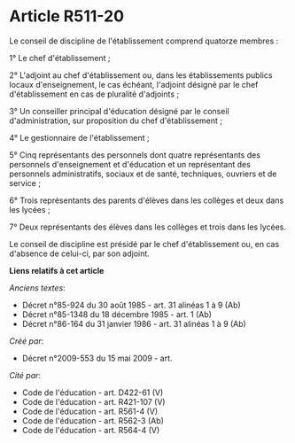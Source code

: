 # Article R511-20

Le conseil de discipline de l'établissement comprend quatorze membres :

1° Le chef d'établissement ;

2° L'adjoint au chef d'établissement ou, dans les établissements publics locaux d'enseignement, le cas échéant, l'adjoint
désigné par le chef d'établissement en cas de pluralité d'adjoints ;

3° Un conseiller principal d'éducation désigné par le conseil d'administration, sur proposition du chef d'établissement ;

4° Le gestionnaire de l'établissement ;

5° Cinq représentants des personnels dont quatre représentants des personnels d'enseignement et d'éducation et un
représentant des personnels administratifs, sociaux et de santé, techniques, ouvriers et de service ;

6° Trois représentants des parents d'élèves dans les collèges et deux dans les lycées ;

7° Deux représentants des élèves dans les collèges et trois dans les lycées.

Le conseil de discipline est présidé par le chef d'établissement ou, en cas d'absence de celui-ci, par son adjoint.

**Liens relatifs à cet article**

_Anciens textes_:

  - Décret n°85-924 du 30 août 1985 - art. 31 alinéas 1 à 9 (Ab)
  - Décret n°85-1348 du 18 décembre 1985 - art. 1 (Ab)
  - Décret n°86-164 du 31 janvier 1986 - art. 31 alinéas 1 à 9 (Ab)

_Créé par_:

  - Décret n°2009-553 du 15 mai 2009 - art.

_Cité par_:

  - Code de l'éducation - art. D422-61 (V)
  - Code de l'éducation - art. R421-107 (V)
  - Code de l'éducation - art. R561-4 (V)
  - Code de l'éducation - art. R562-3 (Ab)
  - Code de l'éducation - art. R564-4 (V)
